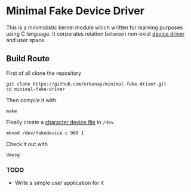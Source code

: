 # Minimal Fake Device Driver

This is a minimalistic kernel module which written for learning purposes using C language. 
It corperates relation between non-exist [device driver](https://en.wikipedia.org/wiki/Device_driver) and user space.

## Build Route

First of all clone the repository
```{r, engine='bash', count_lines}
git clone https://github.com/erkanay/minimal-fake-driver.git
cd minimal-fake-driver
```
Then compile it with
```
make
```
Finally create a [character device file](http://www.tldp.org/LDP/lkmpg/2.4/html/c577.htm) in ```/dev```.
```{r, engine='bash', count_lines}
mknod /dev/fakedevice c 900 1
```
Check it out with
```
dmesg
```

### TODO 
 * Write a simple user application for it


